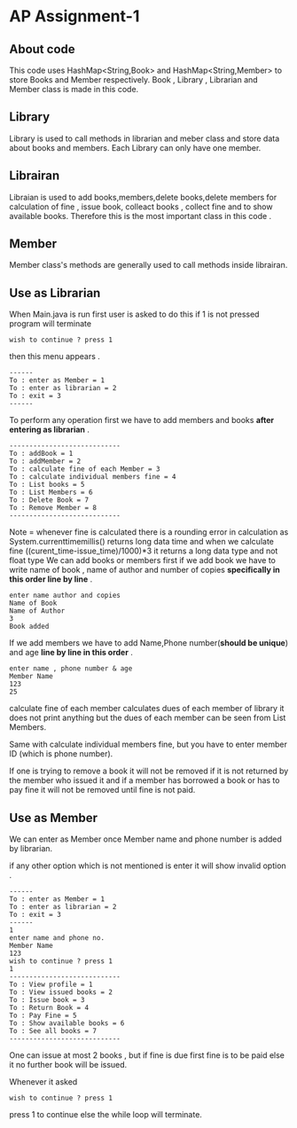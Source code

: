# AP Assignment-1
## About code
This code uses HashMap<String,Book> and HashMap<String,Member> to store Books and Member respectively.
Book , Library , Librarian and Member class is made in this code.
## Library 
Library is used to call methods in librarian and meber class and store data about books and members.
Each Library can only have one member.
## Librairan
Libraian is used to add books,members,delete books,delete members for calculation of fine , issue book, colleact books , collect fine and to show available books.
Therefore this is the most important class in this code .
## Member
Member class's methods are generally used to call methods inside librairan.
## Use as Librarian
When Main.java is run
first user is asked to do this if 1 is not pressed
program will terminate
```
wish to continue ? press 1
```
then this menu appears .
```
------
To : enter as Member = 1
To : enter as librarian = 2
To : exit = 3
------
```
To perform any operation first we have to add 
members and books **after entering as librarian** .
```
----------------------------
To : addBook = 1
To : addMember = 2
To : calculate fine of each Member = 3
To : calculate individual members fine = 4
To : List books = 5
To : List Members = 6
To : Delete Book = 7
To : Remove Member = 8
----------------------------
```
Note = whenever fine is calculated there is a rounding error in calculation as System.currenttimemillis() returns long data time
and when we calculate fine ((curent_time-issue_time)/1000)*3 it returns a long data type and not float type
We can add books or members first
if we add book we have to write name of book , name of author and number of copies 
**specifically in this order line by line** .
```
enter name author and copies
Name of Book
Name of Author
3
Book added
```
If we add members we have to add Name,Phone number(**should be unique**) and age
**line by line in this order** .
```
enter name , phone number & age
Member Name
123
25
```
calculate fine of each member calculates dues of each member
of library it does not print anything but the dues of each
member can be seen from List Members.

Same with calculate individual members fine, but you have 
to enter member ID (which is phone number).

If one is trying to remove a book it will not be removed
if it is not returned by the member who issued it and if a member has borrowed a
book or has to pay fine it will not be removed until fine is not paid.

## Use as Member

We can enter as Member once Member name and phone number is added
by librarian.

if any other option which is not mentioned is enter it will show 
invalid option .
```
------
To : enter as Member = 1
To : enter as librarian = 2
To : exit = 3
------
1
enter name and phone no.
Member Name
123
wish to continue ? press 1
1
----------------------------
To : View profile = 1
To : View issued books = 2
To : Issue book = 3
To : Return Book = 4
To : Pay Fine = 5
To : Show available books = 6
To : See all books = 7
----------------------------
```

One can issue at most 2 books , but if fine is due 
first fine is to be paid else it no further book will
be issued.

Whenever it asked 
```
wish to continue ? press 1
```
press 1 to continue else the while loop will terminate.
